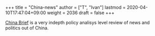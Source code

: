 +++
title = "China-news"
author = ["T", "Ivan"]
lastmod = 2020-04-10T17:47:04+09:00
weight = 2036
draft = false
+++

[China Brief](https://jamestown.org/programs/cb/about-china-brief/) is a very indepth policy analisys level review of news
and politics out of China.
